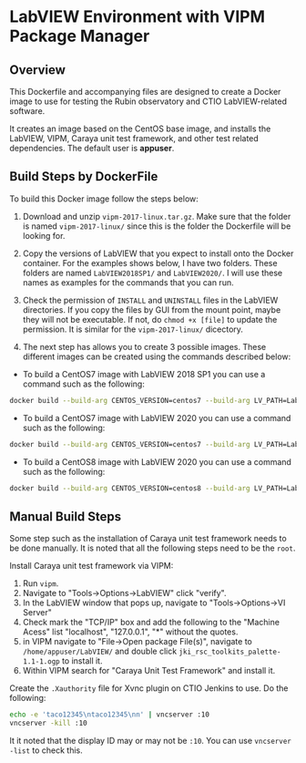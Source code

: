 # LabVIEW Environment with VIPM Package Manager

## Overview

This Dockerfile and accompanying files are designed to create a Docker image to use for testing the Rubin observatory and CTIO LabVIEW-related software.

It creates an image based on the CentOS base image, and installs the LabVIEW, VIPM, Caraya unit test framework, and other test related dependencies.
The default user is **appuser**.

## Build Steps by DockerFile

To build this Docker image follow the steps below:

1. Download and unzip `vipm-2017-linux.tar.gz`. Make sure that the folder is named `vipm-2017-linux/` since this is the folder the Dockerfile will be looking for.

2. Copy the versions of LabVIEW that you expect to install onto the Docker container. For the examples shows below, I have two folders. These folders are named `LabVIEW2018SP1/` and `LabVIEW2020/`. I will use these names as examples for the commands that you can run.

3. Check the permission of `INSTALL` and `UNINSTALL` files in the LabVIEW directories. If you copy the files by GUI from the mount point, maybe they will not be executable. If not, do `chmod +x [file]` to update the permission. It is similar for the `vipm-2017-linux/` dicectory.

4. The next step has allows you to create 3 possible images. These different images can be created using the commands described below:

- To build a CentOS7 image with LabVIEW 2018 SP1 you can use a command such as the following:

```bash
docker build --build-arg CENTOS_VERSION=centos7 --build-arg LV_PATH=LabVIEW2018SP1 -t cagvm3.ctio.noao.edu:8082/centos7/labview2018sp1:latest .
```

- To build a CentOS7 image with LabVIEW 2020 you can use a command such as the following:

```bash
docker build --build-arg CENTOS_VERSION=centos7 --build-arg LV_PATH=LabVIEW2020 -t cagvm3.ctio.noao.edu:8082/centos7/labview2020:latest .
```

- To build a CentOS8 image with LabVIEW 2020 you can use a command such as the following:

```bash
docker build --build-arg CENTOS_VERSION=centos8 --build-arg LV_PATH=LabVIEW2020 -t cagvm3.ctio.noao.edu:8082/centos8/labview2020:latest .
```

## Manual Build Steps

Some step such as the installation of Caraya unit test framework needs to be done manually. It is noted that all the following steps need to be the `root`.

Install Caraya unit test framework via VIPM:

1. Run `vipm`.
2. Navigate to "Tools->Options->LabVIEW" click "verify".
3. In the LabVIEW window that pops up, navigate to "Tools->Options->VI Server"
4. Check mark the "TCP/IP" box and add the following to the "Machine Acess" list "localhost", "127.0.0.1", "*" without the quotes.
5. in VIPM navigate to "File->Open package File(s)", navigate to `/home/appuser/LabVIEW/` and double click `jki_rsc_toolkits_palette-1.1-1.ogp` to install it.
6. Within VIPM search for "Caraya Unit Test Framework" and install it.

Create the `.Xauthority` file for Xvnc plugin on CTIO Jenkins to use. Do the following:

```bash
echo -e 'taco12345\ntaco12345\nn' | vncserver :10
vncserver -kill :10
```

It it noted that the display ID may or may not be `:10`. You can use `vncserver -list` to check this.
